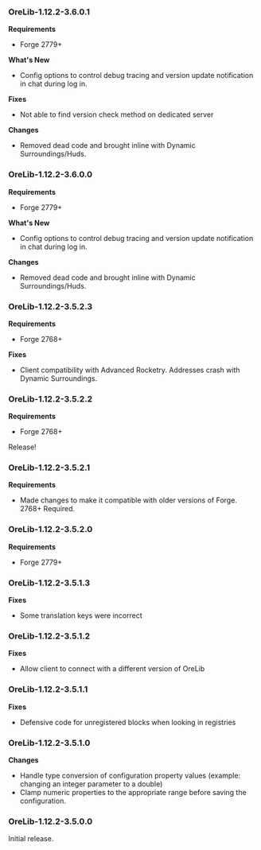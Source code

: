### OreLib-1.12.2-3.6.0.1
**Requirements**
* Forge 2779+

**What's New**
* Config options to control debug tracing and version update notification in chat during log in.

**Fixes**
* Not able to find version check method on dedicated server

**Changes**
* Removed dead code and brought inline with Dynamic Surroundings/Huds.

### OreLib-1.12.2-3.6.0.0
**Requirements**
* Forge 2779+

**What's New**
* Config options to control debug tracing and version update notification in chat during log in.

**Changes**
* Removed dead code and brought inline with Dynamic Surroundings/Huds.

### OreLib-1.12.2-3.5.2.3
**Requirements**
* Forge 2768+

**Fixes**
* Client compatibility with Advanced Rocketry.  Addresses crash with Dynamic Surroundings.

### OreLib-1.12.2-3.5.2.2
**Requirements**
* Forge 2768+

Release!

### OreLib-1.12.2-3.5.2.1
**Requirements**
* Made changes to make it compatible with older versions of Forge.  2768+ Required.

### OreLib-1.12.2-3.5.2.0
**Requirements**
* Forge 2779+

### OreLib-1.12.2-3.5.1.3
**Fixes**
* Some translation keys were incorrect

### OreLib-1.12.2-3.5.1.2
**Fixes**
* Allow client to connect with a different version of OreLib

### OreLib-1.12.2-3.5.1.1
**Fixes**
* Defensive code for unregistered blocks when looking in registries

### OreLib-1.12.2-3.5.1.0
**Changes**
* Handle type conversion of configuration property values (example: changing an integer parameter to a double)
* Clamp numeric properties to the appropriate range before saving the configuration.

### OreLib-1.12.2-3.5.0.0
Initial release.